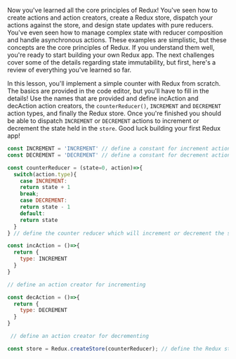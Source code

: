 Now you've learned all the core principles of Redux! You've seen how to create actions and action creators, create a Redux store, dispatch your actions against the store, and design state updates with pure reducers. You've even seen how to manage complex state with reducer composition and handle asynchronous actions. These examples are simplistic, but these concepts are the core principles of Redux. If you understand them well, you're ready to start building your own Redux app. The next challenges cover some of the details regarding state immutability, but first, here's a review of everything you've learned so far.


In this lesson, you'll implement a simple counter with Redux from scratch. 
The basics are provided in the code editor, 
but you'll have to fill in the details! Use the names that are provided and define incAction and decAction action creators, 
the `counterReducer()`, `INCREMENT` and `DECREMENT` action types, and finally the Redux store. 
Once you're finished you should be able to dispatch `INCREMENT` or `DECREMENT` actions to increment or decrement the state held in the `store`. 
Good luck building your first Redux app!

```js
const INCREMENT = 'INCREMENT' // define a constant for increment action types
const DECREMENT = 'DECREMENT' // define a constant for decrement action types

const counterReducer = (state=0, action)=>{
  switch(action.type){
    case INCREMENT:
    return state + 1
    break;
    case DECREMENT:
    return state - 1
    default:
    return state
  }
} // define the counter reducer which will increment or decrement the state based on the action it receives

const incAction = ()=>{
  return {
    type: INCREMENT
  }
}

// define an action creator for incrementing

const decAction = ()=>{
  return {
    type: DECREMENT
  }
}

 // define an action creator for decrementing

const store = Redux.createStore(counterReducer); // define the Redux store here, passing in your reducers
